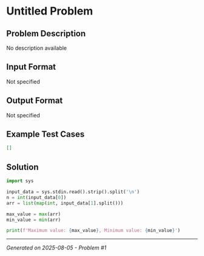 # Untitled Problem

## Problem Description
No description available

## Input Format
Not specified

## Output Format
Not specified

## Example Test Cases
```json
[]
```

## Solution
```python
import sys

input_data = sys.stdin.read().strip().split('\n')
n = int(input_data[0])
arr = list(map(int, input_data[1].split()))

max_value = max(arr)
min_value = min(arr)

print(f'Maximum value: {max_value}, Minimum value: {min_value}')
```

---
*Generated on 2025-08-05 - Problem #1*